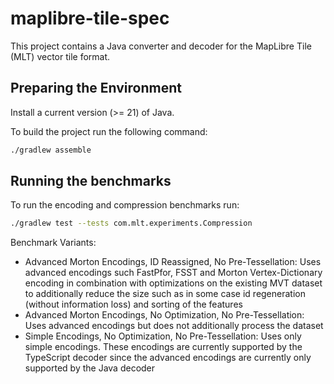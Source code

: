# maplibre-tile-spec

This project contains a Java converter and decoder for the MapLibre Tile (MLT) vector tile format.

## Preparing the Environment

Install a current version (>= 21) of Java.

To build the project run the following command:
````bash
./gradlew assemble
````

## Running the benchmarks

To run the encoding and compression benchmarks run:
````bash
./gradlew test --tests com.mlt.experiments.Compression
````

Benchmark Variants:
- Advanced Morton Encodings, ID Reassigned, No Pre-Tessellation: Uses advanced encodings such FastPfor, FSST and 
  Morton Vertex-Dictionary encoding in combination with optimizations on the existing MVT dataset to additionally 
  reduce the size such as in some case id regeneration (without information loss) and sorting of the features
- Advanced Morton Encodings, No Optimization, No Pre-Tessellation: Uses advanced encodings but does not additionally 
  process the dataset
- Simple Encodings, No Optimization, No Pre-Tessellation: Uses only simple encodings. These encodings are 
  currently supported by the TypeScript decoder since the advanced encodings are currently only supported by the 
  Java decoder

